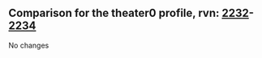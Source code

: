 ## Comparison for the theater0 profile, rvn: [2232](https://github.com/PRO100KatYT/FortniteProfileRevisions/tree/main/profiles/theater0/2232%20theater0.json)-[2234](https://github.com/PRO100KatYT/FortniteProfileRevisions/tree/main/profiles/theater0/2234%20theater0.json)

No changes
